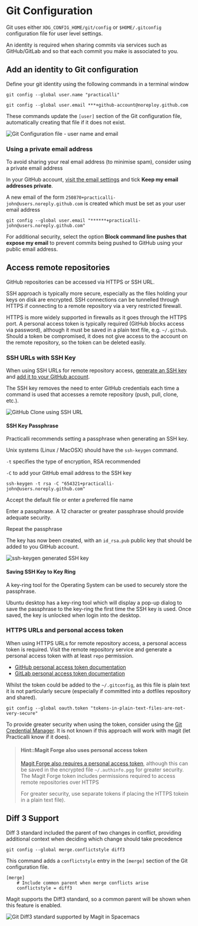 # Git Configuration

Git uses either `XDG_CONFIG_HOME/git/config` or `$HOME/.gitconfig` configuration file for user level settings.

An identity is required when sharing commits via services such as GitHub/GitLab and so that each commit you make is associated to you.


## Add an identity to Git configuration

Define your git identity using the following commands in a terminal window

```shell
git config --global user.name "practicalli"

git config --global user.email ***+github-account@noreploy.github.com
```

These commands update the `[user]` section of the Git configuration file, automatically creating that file if it does not exist.

![Git Configuration file - user name and email](https://raw.githubusercontent.com/practicalli/graphic-design/live/spacemacs/screenshots/spacemacs-git-configuration-user-private-email.png)

### Using a private email address

To avoid sharing your real email address (to minimise spam), consider using a private email address

In your GitHub account, [visit the email settings](https://github.com/settings/emails) and tick **Keep my email addresses private**.

A new email of the form `250870+practicalli-john@users.noreply.github.com` is created which must be set as your user email address

```shell
git config --global user.email "******+practicalli-john@users.noreply.github.com"
```

For additional security, select the option **Block command line pushes that expose my email** to prevent commits being pushed to GitHub using your public email address.


## Access remote repositories

GitHub repositories can be accessed via HTTPS or SSH URL.

SSH approach is typically more secure, especially as the files holding your keys on disk are encrypted.  SSH connections can be tunnelled through HTTPS if connecting to a remote repository via a very restricted firewall.

HTTPS is more widely supported in firewalls as it goes through the HTTPS port.  A personal access token is typically required (GitHub blocks access via password), although it must be saved in a plain text file, e.g. `~/.github`.  Should a token be compromised, it does not give access to the account on the remote repository, so the token can be deleted easily.


### SSH URLs with SSH Key

When using SSH URLs for remote repository access, [generate an SSH key](https://help.github.com/articles/generating-a-new-ssh-key-and-adding-it-to-the-ssh-agent/) and [add it to your GitHub account](https://help.github.com/articles/adding-a-new-ssh-key-to-your-github-account/).

The SSH key removes the need to enter GitHub credentials each time a command is used that accesses a remote repository (push, pull, clone, etc.).

![GitHub Clone using SSH URL](https://raw.githubusercontent.com/practicalli/graphic-design/live/github/screenshot/github-clone-ssh-spacemacs.png)


#### SSH Key Passphrase

Practicalli recommends setting a passphrase when generating an SSH key.

Unix systems (Linux / MacOSX) should have the `ssh-keygen` command.

`-t` specifies the type of encryption, RSA recommended

`-C` to add your GitHub email address to the SSH key

```
ssh-keygen -t rsa -C "654321+practicalli-john@users.noreply.github.com"
```

Accept the default file or enter a preferred file name

Enter a passphrase.  A 12 character or greater passphrase should provide adequate security.

Repeat the passphrase

The key has now been created, with an `id_rsa.pub` public key that should be added to you GitHub account.

![ssh-keygen generated SSH key](https://raw.githubusercontent.com/practicalli/graphic-design/live/github/screenshot/ssh-key-generated.png)


#### Saving SSH Key to Key Ring

A key-ring tool for the Operating System can be used to securely store the passphrase.

Ubuntu desktop has a key-ring tool which will display a pop-up dialog to save the passphrase to the key-ring the first time the SSH key is used. Once saved, the key is unlocked when login into the desktop.


### HTTPS URLs and personal access token

When using HTTPS URLs for remote repository access, a personal access token is required.  Visit the remote repository service and generate a personal access token with at least `repo` permission.

* [GitHub personal access token documentation](https://docs.github.com/en/authentication/keeping-your-account-and-data-secure/creating-a-personal-access-token)
* [GitLab personal access token documentation](https://docs.gitlab.com/ee/user/profile/personal_access_tokens.html#create-a-personal-access-token)

Whilst the token could be added to the `~/.gitconfig`, as this file is plain text it is not particularly secure (especially if committed into a dotfiles repository and shared).

```shell
git config --global oauth.token "tokens-in-plain-text-files-are-not-very-secure"
```

To provide greater security when using the token, consider using the [Git Credential Manager](https://github.com/GitCredentialManager/git-credential-manager).  It is not known if this approach will work with magit (let Practicalli know if it does).

> #### Hint::Magit Forge also uses personal access token
> [Magit Forge also requires a personal access token](forge-configuration.md), although this can be saved in the encrypted file `~/.authinfo.pgg` for greater security.  The Magit Forge token includes permissions required to access remote repositories over HTTPS
>
> For greater security, use separate tokens if placing the HTTPS tokein in a plain text file).


## Diff 3 Support

Diff 3 standard included the parent of two changes in conflict, providing additional context when deciding which change should take precedence

```
git config --global merge.conflictstyle diff3
```

This command adds a `conflictstyle` entry in the `[merge]` section of the Git configuration file.

```
[merge]
    # Include common parent when merge conflicts arise
    conflictstyle = diff3
```

Magit supports the Diff3 standard, so a common parent will be shown when this feature is enabled.

![Git Diff3 standard supported by Magit in Spacemacs](https://raw.githubusercontent.com/practicalli/graphic-design/live/spacemacs/screenshots/spacemacs-magit-diff3-merge-parent-example.png)
